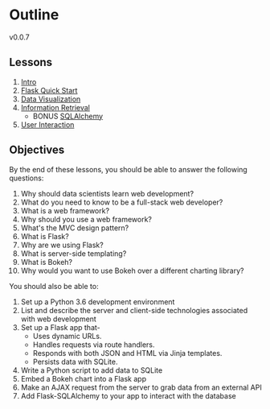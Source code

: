 # Outline

v0.0.7

## Lessons

1. [Intro](lessons/01-intro.md)
1. [Flask Quick Start](lessons/02-flask.md)
1. [Data Visualization](lessons/03-visualization.md)
1. [Information Retrieval](lessons/04-retrieval.md)
    - BONUS [SQLAlchemy](lessons/bonus/sqlalchemy.md)
1. [User Interaction](lessons/05-interaction.md)

## Objectives

By the end of these lessons, you should be able to answer the following questions:

1. Why should data scientists learn web development?
1. What do you need to know to be a full-stack web developer?
1. What is a web framework?
1. Why should you use a web framework?
1. What's the MVC design pattern?
1. What is Flask?
1. Why are we using Flask?
1. What is server-side templating?
1. What is Bokeh?
1. Why would you want to use Bokeh over a different charting library?

You should also be able to:

1. Set up a Python 3.6 development environment
1. List and describe the server and client-side technologies associated with web development
1. Set up a Flask app that-
    - Uses dynamic URLs.
    - Handles requests via route handlers.
    - Responds with both JSON and HTML via Jinja templates.
    - Persists data with SQLite.
1. Write a Python script to add data to SQLite
1. Embed a Bokeh chart into a Flask app
1. Make an AJAX request from the server to grab data from an external API
1. Add Flask-SQLAlchemy to your app to interact with the database
